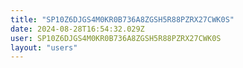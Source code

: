 ```yaml
---
title: "SP10Z6DJGS4M0KR0B736A8ZGSH5R88PZRX27CWK0S"
date: 2024-08-28T16:54:32.029Z
user: SP10Z6DJGS4M0KR0B736A8ZGSH5R88PZRX27CWK0S
layout: "users"
---
```

    